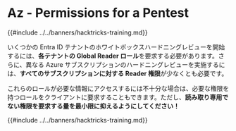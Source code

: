 # Az - Permissions for a Pentest

{{#include ../../banners/hacktricks-training.md}}

いくつかの Entra ID テナントのホワイトボックスハードニングレビューを開始するには、**各テナントの Global Reader ロール**を要求する必要があります。さらに、異なる Azure サブスクリプションのハードニングレビューを実施するには、**すべてのサブスクリプションに対する Reader 権限**が少なくとも必要です。

これらのロールが必要な情報にアクセスするには不十分な場合は、必要な権限を持つロールをクライアントに要求することもできます。ただし、**読み取り専用でない権限を要求する量を最小限に抑えるようにしてください！**

{{#include ../../banners/hacktricks-training.md}}
